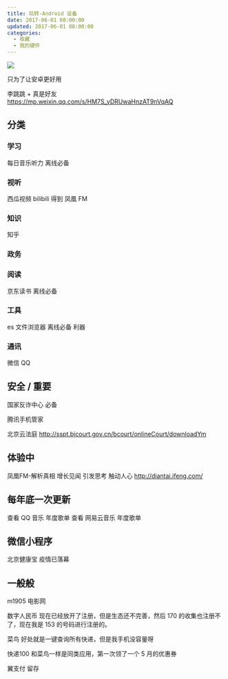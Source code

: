 ```yaml
---
title: 玩转-Android 设备
date: 2017-06-01 08:00:00
updated: 2017-06-01 08:00:00
categories:
  - 收藏
  - 我的硬件
---
```


![](/images/收藏-我的硬件/玩转-Android-设备/1662509-3b1988671c31fc11.png)

只为了让安卓更好用

李跳跳 + 真是好友
<https://mp.weixin.qq.com/s/HM7S_yDRUwaHnzAT9nVqAQ>

## 分类

### 学习

每日音乐听力 离线必备

### 视听

西瓜视频
bilibili
得到
凤凰 FM

### 知识

知乎

### 政务

### 阅读

京东读书 离线必备

### 工具

es 文件浏览器 离线必备 利器

### 通讯

微信
QQ

## 安全 / 重要

国家反诈中心 必备

腾讯手机管家

北京云法庭
<http://sspt.bjcourt.gov.cn/bcourt/onlineCourt/downloadYm>

## 体验中

凤凰FM-解析真相 增长见闻 引发思考 触动人心
<http://diantai.ifeng.com/>

## 每年底一次更新

查看 QQ 音乐 年度歌单
查看 网易云音乐 年度歌单

## 微信小程序

北京健康宝 疫情已落幕

## 一般般

m1905 电影网

数字人民币
现在已经放开了注册，但是生态还不完善，然后 170 的收集也注册不了，现在我是 153 的号码进行注册的。

菜鸟
好处就是一键查询所有快递，但是我手机没容量呀

快递100
和菜鸟一样是同类应用，第一次领了一个 5 月的优惠券

翼支付 留存
